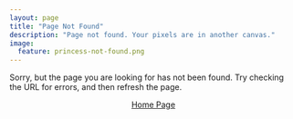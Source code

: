 ```yaml
---
layout: page
title: "Page Not Found"
description: "Page not found. Your pixels are in another canvas."
image:
  feature: princess-not-found.png
---  
```


Sorry, but the page you are looking for has not been found. Try checking the URL for errors, and then refresh the page.

<div align="center">
    <a markdown="0" href="http://renzolucioni.com" class="btn">Home Page</a>
</div>